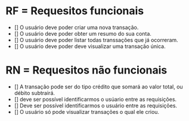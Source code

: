 # RF = Requesitos funcionais
- [] O usuário deve poder criar uma nova transação.
- [] O usuário deve poder obter um resumo do sua conta.
- [] O usuário deve poder listar todas transsações que já ocorreram.
- [] O usuário deve poder deve visualizar uma transação única.

# RN = Requesitos não funcionais

- [] A transação pode ser do tipo crédito que somará ao valor total, ou débito subtrairá.
- [] deve ser possível identificarmos o usúario entre as requisições.
- [] Deve ser possível identificarmos o usuário entre as requisições.
- [] O usuário só pode visualizar transações o qual ele criou.

